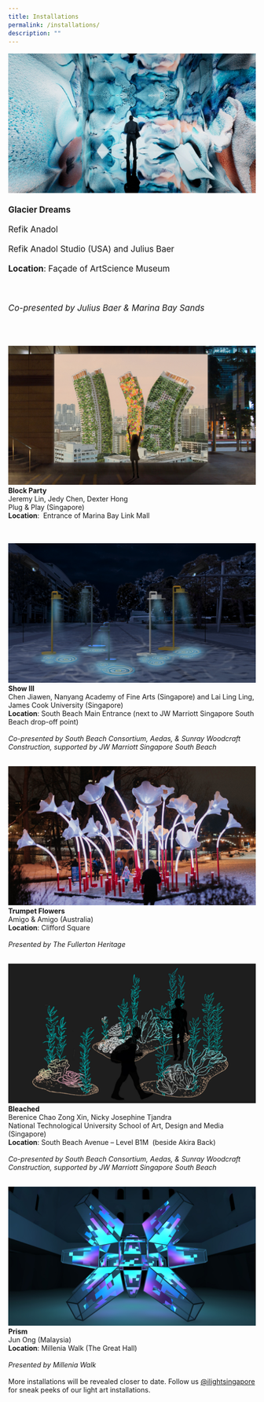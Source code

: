```yaml
---
title: Installations
permalink: /installations/
description: ""
---
```

<p style="font-size:17px; line-height:40px">
<a href="/installations/glacier-dreams"><img src="/images/Installations/glacier%20dreams.jpg"></a>
<b> Glacier Dreams </b>
<br>
Refik Anadol <br>
Refik Anadol Studio (USA) and Julius Baer<br> 
<b>Location</b>: Façade of ArtScience Museum<br><br>
<i>Co-presented by Julius Baer &amp; Marina Bay Sands</i>	
<br><br>

<a href="/installations/blockparty"><img src="/images/Installations/block%20party.jpg"></a>
<b> Block Party</b>
<br>
Jeremy Lin, Jedy Chen, Dexter Hong&nbsp; <br>
Plug &amp; Play (Singapore)<br>
<b>Location</b>: &nbsp;Entrance of Marina Bay Link Mall<br> 
<br><br>

<a href="/installations/showiii"><img src="/images/Installations/show%20iii%20.jpg"></a>
<b>Show III</b>
<br>
Chen Jiawen, Nanyang Academy of Fine Arts (Singapore) and Lai Ling Ling, James Cook University (Singapore)<br>
<b>Location</b>: South Beach Main Entrance (next to JW Marriott Singapore South Beach drop-off point)<br><br>
<i>Co-presented by South Beach Consortium, Aedas, &amp; Sunray Woodcraft Construction, supported by JW Marriott Singapore South Beach</i>
<br><br>

<a href="/installations/trumpetflowers"><img src="/images/Installations/trumpet%20flowers.jpg"></a>
<b>Trumpet Flowers</b>
<br>
Amigo &amp; Amigo (Australia)<br>
<b>Location</b>: Clifford Square<br><br>
	<i>Presented by The Fullerton Heritage</i>
<br><br>

<a href="/installations/bleached"><img src="/images/Installations/bleached.jpg"></a>
<b>Bleached</b>
<br>
Berenice Chao Zong Xin, Nicky Josephine Tjandra<br>
National Technological University School of Art, Design and Media (Singapore)<br>
<b>Location</b>: South Beach Avenue – Level B1M&nbsp; (beside Akira Back)<br><br>
	<i>Co-presented by South Beach Consortium, Aedas, &amp; Sunray Woodcraft Construction, supported by JW Marriott Singapore South Beach</i>
<br><br>

<a href="/installations/prism"><img src="/images/Installations/prism%20jun%20ong.jpg"></a>
<b>Prism</b>
<br>
Jun Ong (Malaysia)<br>
<b>Location</b>: Millenia Walk (The Great Hall)<br><br>
	<i>Presented by Millenia Walk</i>
<br><br>
More installations will be revealed closer to date. Follow us <a target="_blank" href="https://www.instagram.com/ilightsingapore">@ilightsingapore</a> for sneak peeks of our light art installations.
	</p>